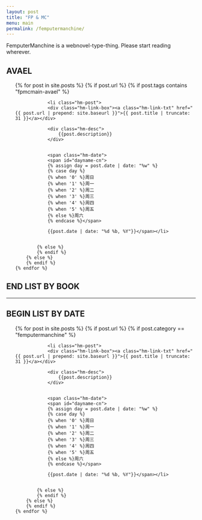 ```yaml
---
layout: post
title: "FP & MC"
menu: main
permalink: /femputermanchine/ 
---
```


<html>
<head>
<meta charset="utf-8">

</head>

<body>

<p id="hm-intro">FemputerManchine is a webnovel-type-thing. Please start reading wherever.</p>

## AVAEL ##

<ul>
	{% for post in site.posts %}
        {% if post.url %}
			{% if post.tags contains "fpmcmain-avael" %}

		        <li class="hm-post">
				<div class="hm-link-box"><a class="hm-link-txt" href="{{ post.url | prepend: site.baseurl }}">{{ post.title | truncate: 31 }}</a></div>

				<div class="hm-desc">
					{{post.description}}
				</div>

		
				<span class="hm-date">
				<span id="dayname-cn">
				{% assign day = post.date | date: "%w" %}
				{% case day %}
				{% when '0' %}周日
				{% when '1' %}周一
				{% when '2' %}周二
				{% when '3' %}周三
				{% when '4' %}周四
				{% when '5' %}周五
				{% else %}周六
				{% endcase %}</span>

				{{post.date | date: "%d %b, %Y"}}</span></li>


			{% else %}	
			{% endif %}
		{% else %}
        {% endif %}
    {% endfor %}
</ul>

## END LIST BY BOOK ##

*****

## BEGIN LIST BY DATE ##


<ul>
	{% for post in site.posts %}
        {% if post.url %}
			{% if post.category == "femputermanchine" %}

		        <li class="hm-post">
				<div class="hm-link-box"><a class="hm-link-txt" href="{{ post.url | prepend: site.baseurl }}">{{ post.title | truncate: 31 }}</a></div>

				<div class="hm-desc">
					{{post.description}}
				</div>

		
				<span class="hm-date">
				<span id="dayname-cn">
				{% assign day = post.date | date: "%w" %}
				{% case day %}
				{% when '0' %}周日
				{% when '1' %}周一
				{% when '2' %}周二
				{% when '3' %}周三
				{% when '4' %}周四
				{% when '5' %}周五
				{% else %}周六
				{% endcase %}</span>

				{{post.date | date: "%d %b, %Y"}}</span></li>


			{% else %}	
			{% endif %}
		{% else %}
        {% endif %}
    {% endfor %}
</ul>






</body>
</html>





